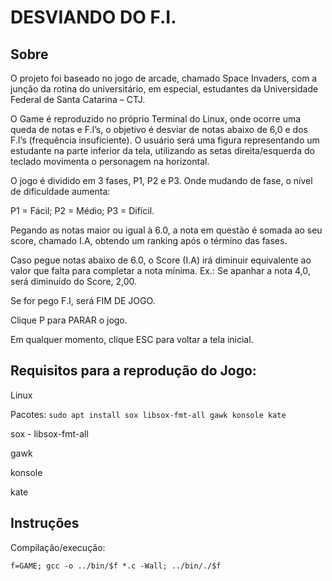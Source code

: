 # DESVIANDO DO F.I. 

## Sobre 

O projeto foi baseado no jogo de arcade, chamado Space Invaders, com a junção da rotina do universitário, em especial, estudantes da Universidade Federal de Santa Catarina – CTJ.  

O Game é reproduzido no próprio Terminal do Linux, onde ocorre uma queda de notas e F.I’s, o objetivo é desviar de notas abaixo de 6,0 e dos F.I’s (frequência insuficiente). O usuário será uma figura representando um estudante na parte inferior da tela, utilizando as setas direita/esquerda do teclado movimenta o personagem na horizontal.  

O jogo é dividido em 3 fases, P1, P2 e P3. Onde mudando de fase, o nível de dificuldade aumenta:  

P1 = Fácil; P2 = Médio; P3 = Difícil. 

Pegando as notas maior ou igual  à 6.0, a nota em questão é somada ao seu score, chamado I.A, obtendo um ranking após o término das fases. 

Caso pegue notas abaixo de 6.0, o Score (I.A) irá diminuir equivalente ao valor que falta para completar a nota mínima. Ex.: Se apanhar a nota 4,0, será diminuído do Score, 2,00. 

 

Se for pego F.I, será FIM DE JOGO. 

 
Clique P para PARAR o jogo. 

 

Em qualquer momento, clique ESC para voltar a tela inicial. 

 

## Requisitos para a reprodução do Jogo: 

Linux  

Pacotes: `sudo apt install sox libsox-fmt-all gawk konsole kate`  

sox - libsox-fmt-all  

gawk  

konsole  

kate  

 

## Instruções  

Compilação/execução: 

`f=GAME; gcc -o ../bin/$f *.c -Wall; ../bin/./$f` 
